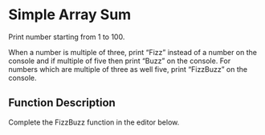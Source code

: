 ﻿# Simple Array Sum
Print number starting from 1 to 100. 

When a number is multiple of three, print “Fizz” instead of a number on the console 
and if multiple of five then print “Buzz” on the console. 
For numbers which are multiple of three as well five, print “FizzBuzz” on the console.

## Function Description

Complete the FizzBuzz function in the editor below.